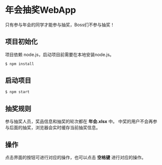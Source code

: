 # 年会抽奖WebApp
只有参与年会的同学才能参与抽奖，Boss们不参与抽奖！
## 项目初始化
项目依赖 node.js，启动项目前需要在本地安装node.js。
```bash
$ npm install
```
## 启动项目
```bash
$ npm start
```
## 抽奖规则
参与抽奖人员，奖品信息和抽奖的轮次都在 **年会.xlsx** 中。
中奖的用户不会再参与后面的抽奖，浏览器会实时缓存当前抽奖信息。

## 操作
点击界面的按钮可进行对应的操作，也可以点击 **空格键** 进行对应的操作。
